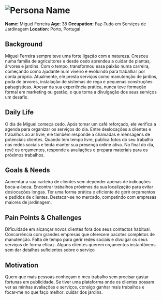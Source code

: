 # ![Persona Name](personas/persona1.jpeg)  
**Name:** Miguel Ferreira 
**Age:** 38 
**Occupation:** Faz-Tudo em Serviços de Jardinagem
**Location:** Porto, Portugal

## Background  
Miguel Ferreira sempre teve uma forte ligação com a natureza. Cresceu numa família de agricultores e desde cedo aprendeu a cuidar de plantas, árvores e jardins. Com o tempo, transformou essa paixão numa carreira, começando como ajudante num viveiro e evoluindo para trabalhar por conta própria. Atualmente, ele presta serviços como manutenção de jardins, poda de árvores, instalação de sistemas de rega e pequenas construções paisagísticas. Apesar da sua experiência prática, nunca teve formação formal em marketing ou gestão, o que torna a divulgação dos seus serviços um desafio.

## Daily Life  
O dia de Miguel começa cedo. Após tomar um café reforçado, ele verifica a agenda para organizar os serviços do dia. Entre deslocações a clientes e trabalhos ao ar livre, ele também responde a chamadas e mensagens de potenciais clientes. Quando tem tempo livre, publica fotos do seu trabalho nas redes sociais e tenta manter sua presença online ativa. No final do dia, revê os orçamentos, responde a avaliações e prepara materiais para os próximos trabalhos.

## Goals & Needs  
Aumentar a sua carteira de clientes sem depender apenas de indicações boca-a-boca.
Encontrar trabalhos próximos da sua localização para evitar deslocações longas.
Ter uma forma prática e eficiente de gerir orçamentos e pedidos de clientes.
Destacar-se no mercado, competindo com empresas maiores de jardinagem.

## Pain Points & Challenges  
Dificuldade em alcançar novos clientes fora dos seus contactos habitual.
Concorrência com grandes empresas que oferecem pacotes completos de manutenção.
Falta de tempo para gerir redes sociais e divulgar os seus serviços de forma eficaz.
Alguns clientes querem orçamentos instantâneos sem dar detalhes suficientes sobre o serviço

## Motivation  
Quero que mais pessoas conheçam o meu trabalho sem precisar gastar fortunas em publicidade. Se tiver uma plataforma onde os clientes possam ver as minhas avaliações e serviços, consigo ganhar mais trabalhos e focar-me no que faço melhor: cuidar dos jardins.